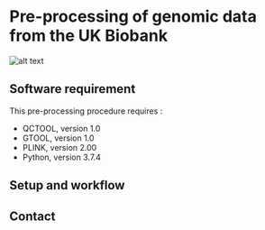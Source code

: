 # Pre-processing of genomic data from the UK Biobank

![alt text](https://en.wikipedia.org/wiki/UK_Biobank#/media/File:UK_biobank_logo.png)

## Software requirement

This pre-processing procedure requires :
* QCTOOL, version 1.0
* GTOOL, version 1.0
* PLINK, version 2.00
* Python, version 3.7.4

## Setup and workflow



## Contact
